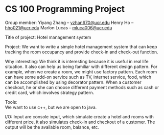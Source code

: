 # CS 100 Programming Project
Group member:
Yiyang Zhang – yzhan670@ucr.edu
Henry Ho – hho021@ucr.edu
Marlon Lucas – mluca006@ucr.edu

Title of project:
Hotel management system

Project:
	We want to write a simple hotel management system that can keep tracking the room occupancy and provide check-in and check-out function. 

Why interesting:
	We think it is interesting because it is useful in real life situation. It also can help us being familiar with different design pattern. For example, when we create a room, we might use factory pattern. Each room can have some add-on service such as TV, internet service, food, which can be accomplished by using decorator pattern. When a customer checkout, he or she can choose different payment methods such as cash or credit card, which involves strategy pattern. 

Tools:    
  We want to use c++, but we are open to java.

I/O:
Input are console input, which simulate create a hotel and rooms with different price, it also simulates check-in and checkout of a customer. The output will be the available room, balance, etc.
